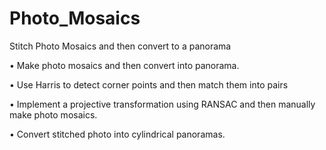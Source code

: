 Photo_Mosaics
=============

Stitch Photo Mosaics and then convert to a panorama

• Make photo mosaics and then convert into panorama.

• Use Harris to detect corner points and then match them into pairs 

• Implement a projective transformation using RANSAC and then manually make photo mosaics.

• Convert stitched photo into cylindrical panoramas.
